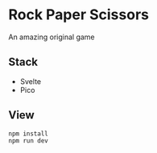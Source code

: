 # Rock Paper Scissors
An amazing original game

## Stack
- Svelte
- Pico

## View
```
npm install
npm run dev
```
